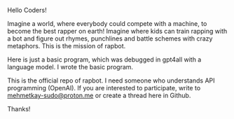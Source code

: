 Hello Coders!

Imagine a world, where everybody could compete with a machine, to become the best rapper on earth! Imagine where kids can train rapping with a bot and figure out rhymes, punchlines and battle schemes with crazy metaphors. 
This is the mission of rapbot. 

Here is just a basic program, which was debugged in gpt4all with a language model. I wrote the basic program. 

This is the official repo of rapbot. 
I need someone who understands API programming (OpenAI). 
If you are interested to participate, write to mehmetkay-sudo@proton.me or create a thread here in Github. 

Thanks! 
